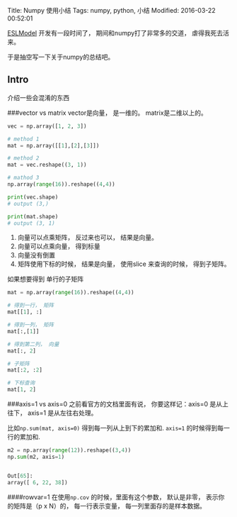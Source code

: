 Title: Numpy 使用小结
Tags: numpy, python, 小结
Modified: 2016-03-22 00:52:01

[ESLModel](https://github.com/littlezz/ESL-Model) 开发有一段时间了， 期间和numpy打了非常多的交道， 虐得我死去活来。  

于是抽空写一下关于numpy的总结吧。  

Intro
--------
介绍一些会混淆的东西

###vector vs matrix
vector是向量， 是一维的。 
matrix是二维以上的。  

```python
vec = np.array([1, 2, 3])

# method 1
mat = np.array([[1],[2],[3]])

# method 2
mat = vec.reshape((3, 1))

# mathod 3
np.array(range(16)).reshape((4,4))

print(vec.shape)
# output (3,)

print(mat.shape)
# output (3, 1)

``` 

1. 向量可以点乘矩阵， 反过来也可以， 结果是向量。
2. 向量可以点乘向量， 得到标量
3. 向量没有倒置
4. 矩阵使用下标的时候， 结果是向量， 使用slice 来查询的时候， 得到子矩阵。  


如果想要得到  单行的子矩阵  

```python  
mat = np.array(range(16)).reshape((4,4))

# 得到一行， 矩阵
mat[[1], :]

# 得到一列， 矩阵
mat[:,[1]]

# 得到第二列， 向量
mat[:, 2]

# 子矩阵
mat[:2, :2]

# 下标查询
mat[1, 2]
```   

###axis=1 vs axis=0
之前看官方的文档里面有说， 你要这样记：axis=0 是从上往下， axis=1 是从左往右处理。  

比如`np.sum(mat, axis=0)` 得到每一列从上到下的累加和. `axis=1` 的时候得到每一行的累加和.  

```python  
m2 = np.array(range(12)).reshape((3,4))
np.sum(m2, axis=1)


Out[65]:
array([ 6, 22, 38])

```
####rowvar=1
在使用`np.cov` 的时候，里面有这个参数， 默认是非零， 表示你的矩阵是（p x N）的， 每一行表示变量， 每一列里面存的是样本数据。  




